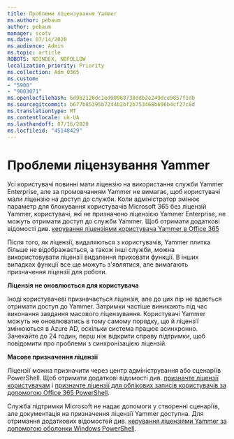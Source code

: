 ```yaml
---
title: Проблеми ліцензування Yammer
ms.author: pebaum
author: pebaum
manager: scotv
ms.date: 07/14/2020
ms.audience: Admin
ms.topic: article
ROBOTS: NOINDEX, NOFOLLOW
localization_priority: Priority
ms.collection: Adm_O365
ms.custom:
- "5900"
- "9003071"
ms.openlocfilehash: 6d9b2126dc1ed90968738ddb2e249dce9857f1db
ms.sourcegitcommit: b677b85395b7244b2bf2b753468b696b4cf27c8d
ms.translationtype: MT
ms.contentlocale: uk-UA
ms.lasthandoff: 07/16/2020
ms.locfileid: "45148429"
---
```

# <a name="yammer-licensing-issues"></a>Проблеми ліцензування Yammer

Усі користувачі повинні мати ліцензію на використання служби Yammer Enterprise, але за промовчанням Yammer не вимагає, щоб користувачі мали ліцензію на доступ до служби. Коли адміністратор змінює параметр для блокування користувачів Microsoft 365 без ліцензій Yammer, користувачі, які не призначено ліцензією Yammer Enterprise, не можуть отримати доступ до служби Yammer. Щоб отримати додаткові відомості див. [керування ліцензіями користувача Yammer в Office 365](https://docs.microsoft.com/yammer/manage-yammer-users/manage-yammer-licenses-in-office-365) 

Після того, як ліцензії, видаляються з користувачів, Yammer плитка більше не відображається, а також інші служби, можна використовувати ліцензії видалення приховати функції. В інших випадках функції все ще можуть з'являтися, але вимагають призначення ліцензії для роботи.  

**Ліцензія не оновлюється для користувача**  

Іноді користувачеві призначається ліцензія, але до цих пір не вдається отримати доступ до Yammer. Затримки частіше виникають під час виконання завдання масового ліцензування. Користувачі Yammer можуть не оновлюватись в тому самому порядку, що й ліцензії змінюються в Azure AD, оскільки система працює асинхронно. Зачекайте до 24 годин, перш ніж відкрити справу підтримки, щоб повідомити про проблеми з синхронізацією ліцензій.  

**Масове призначення ліцензії**  

Ліцензії можна призначити через центр адміністрування або сценаріїв PowerShell. Щоб отримати додаткові відомості див. [призначте ліцензії користувачам](https://docs.microsoft.com/microsoft-365/admin/manage/assign-licenses-to-users) і [призначте ліцензії для облікових записів користувачів за допомогою Office 365 PowerShell](https://docs.microsoft.com/office365/enterprise/powershell/assign-licenses-to-user-accounts-with-office-365-powershell). 

Служба підтримки Microsoft не надає допомоги у створенні сценаріїв, але документація на призначення ліцензії Yammer доступна. Для отримання додаткових відомостей див. [керування ліцензіями Yammer за допомогою оболонки Windows PowerShell](https://docs.microsoft.com/yammer/manage-yammer-users/manage-yammer-licenses-in-office-365#manage-yammer-licenses-by-using-windows-powershell).